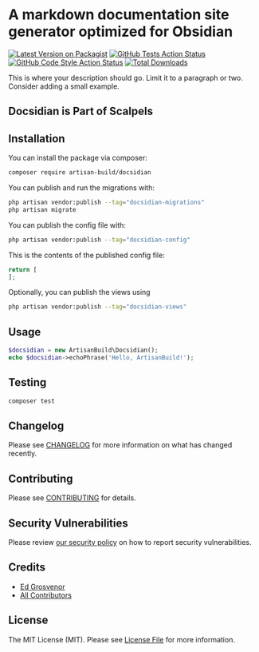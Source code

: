 # A markdown documentation site generator optimized for Obsidian

[![Latest Version on Packagist](https://img.shields.io/packagist/v/artisan-build/docsidian.svg?style=flat-square)](https://packagist.org/packages/artisan-build/docsidian)
[![GitHub Tests Action Status](https://img.shields.io/github/actions/workflow/status/artisan-build/docsidian/run-tests.yml?branch=main&label=tests&style=flat-square)](https://github.com/artisan-build/docsidian/actions?query=workflow%3Arun-tests+branch%3Amain)
[![GitHub Code Style Action Status](https://img.shields.io/github/actions/workflow/status/artisan-build/docsidian/fix-php-code-style-issues.yml?branch=main&label=code%20style&style=flat-square)](https://github.com/artisan-build/docsidian/actions?query=workflow%3A"Fix+PHP+code+style+issues"+branch%3Amain)
[![Total Downloads](https://img.shields.io/packagist/dt/artisan-build/docsidian.svg?style=flat-square)](https://packagist.org/packages/artisan-build/docsidian)

This is where your description should go. Limit it to a paragraph or two. Consider adding a small example.

## Docsidian is Part of Scalpels


## Installation

You can install the package via composer:

```bash
composer require artisan-build/docsidian
```

You can publish and run the migrations with:

```bash
php artisan vendor:publish --tag="docsidian-migrations"
php artisan migrate
```

You can publish the config file with:

```bash
php artisan vendor:publish --tag="docsidian-config"
```

This is the contents of the published config file:

```php
return [
];
```

Optionally, you can publish the views using

```bash
php artisan vendor:publish --tag="docsidian-views"
```

## Usage

```php
$docsidian = new ArtisanBuild\Docsidian();
echo $docsidian->echoPhrase('Hello, ArtisanBuild!');
```

## Testing

```bash
composer test
```

## Changelog

Please see [CHANGELOG](CHANGELOG.md) for more information on what has changed recently.

## Contributing

Please see [CONTRIBUTING](CONTRIBUTING.md) for details.

## Security Vulnerabilities

Please review [our security policy](../../security/policy) on how to report security vulnerabilities.

## Credits

- [Ed Grosvenor](https://github.com/edgrosvenor)
- [All Contributors](../../contributors)

## License

The MIT License (MIT). Please see [License File](LICENSE.md) for more information.
